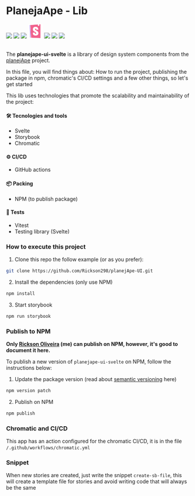 # PlanejaApe - Lib

<div>
  
<img src="https://www.tutomena.com/assets/thumbnails/svelte.png" width="40" />
<img src="https://static-00.iconduck.com/assets.00/npm-icon-512x512-qtfdrf37.png" width="40" />
<img
	src="https://pbs.twimg.com/profile_images/1373286104560979974/Htdxwmba_400x400.png"
	width="40"
/>
<img
	src="https://raw.githubusercontent.com/github/explore/80688e429a7d4ef2fca1e82350fe8e3517d3494d/topics/storybook/storybook.png"
	width="40"
/>
<img
	src="https://user-images.githubusercontent.com/11247099/145112184-a9ff6727-661c-439d-9ada-963124a281f7.png"
	width="40"
/>
<img src="https://testing-library.com/img/logo-large.png" width="40" />
<img
	src="https://me-dutour-mathieu.gallerycdn.vsassets.io/extensions/me-dutour-mathieu/vscode-github-actions/3.0.1/1596182639279/Microsoft.VisualStudio.Services.Icons.Default"
	width="40"
/>
</div>

<br />

The **planejape-ui-svelte** is a library of design system components from the [planejApe](https://github.com/Rickson298/planejApe) project.

In this file, you will find things about: How to run the project, publishing the package in
npm, chromatic's CI/CD settings and a few other things, so let's get started

This lib uses technologies that promote the scalability and maintainability of the project:

#### 🛠️ Tecnologies and tools

- Svelte
- Storybook
- Chromatic

#### ⚙️ CI/CD

- GitHub actions

#### 📦 Packing

- NPM (to publish package)

#### 📝 Tests

- Vitest
- Testing library (Svelte)

### How to execute this project

1. Clone this repo the follow example (or as you prefer):

```bash
git clone https://github.com/Rickson298/planejApe-UI.git
```

2. Install the dependencies (only use NPM)

```bash
npm install
```

3. Start storybook

```bash
npm run storybook
```

### Publish to NPM

**Only [Rickson Oliveira](https://github.com/Rickson298) (me) can publish on NPM, however, it's good to document it here.**

To publish a new version of `planejape-ui-svelte` on NPM, follow the instructions below:

1. Update the package version (read about [semantic versioning](https://docs.npmjs.com/about-semantic-versioning) here)

```bash
npm version patch
```

2. Publish on NPM

```bash
npm publish
```

### Chromatic and CI/CD

This app has an action configured for the chromatic CI/CD, it is in the file `/.github/workflows/chromatic.yml`

### Snippet

When new stories are created, just write the snippet `create-sb-file`, this will create a template file for stories and avoid writing code that will always be the same
